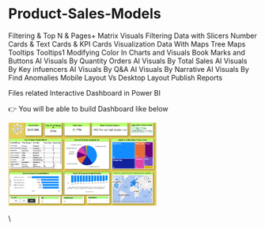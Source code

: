 # Product-Sales-Models

Filtering & Top N & Pages+
Matrix Visuals
Filtering Data with Slicers
Number Cards & Text Cards & KPI Cards
Visualization Data With  Maps
Tree Maps
Tooltips
 Tooltips1
 Modifying Color In Charts and Visuals
 Book Marks and Buttons
 AI Visuals  By Quantity Orders
 AI Visuals  By Total Sales
 AI Visuals  By Key infuencers
 AI Visuals By Q&A
 AI Visuals  By Narrative
 AI Visuals  By Find Anomalies
 Mobile Layout Vs Desktop Layout
 Publish Reports 



Files related Interactive Dashboard in Power BI

👉 You will be able to build Dashboard like below



<img src="https://github.com/ishkumarsingh/Product-Sales-Models/blob/main/Screenshot%202025-01-12%20162951.png" alt="Image Description" width="300">

\
